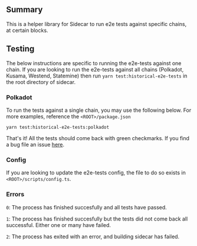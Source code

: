 ## Summary

This is a helper library for Sidecar to run e2e tests against specific chains, at certain blocks. 

## Testing

The below instructions are specific to running the e2e-tests against one chain. 
If you are looking to run the e2e-tests against all chains (Polkadot, Kusama, Westend, Statemine) then run `yarn test:historical-e2e-tests` in 
the root directory of sidecar.

### Polkadot 

To run the tests against a single chain, you may use the following below. For more examples, reference the `<ROOT>/package.json`

`yarn test:historical-e2e-tests:polkadot`

That's it! 
All the tests should come back with green checkmarks. If you find a bug file an issue [here](https://github.com/paritytech/substrate-api-sidecar/issues).

### Config

If you are looking to update the e2e-tests config, the file to do so exists in `<ROOT>/scripts/config.ts`.

### Errors

`0`: The process has finished succesfully and all tests have passed.

`1`: The process has finished succesfully but the tests did not come back all successful. Either one or many have failed.

`2`: The process has exited with an error, and building sidecar has failed. 
